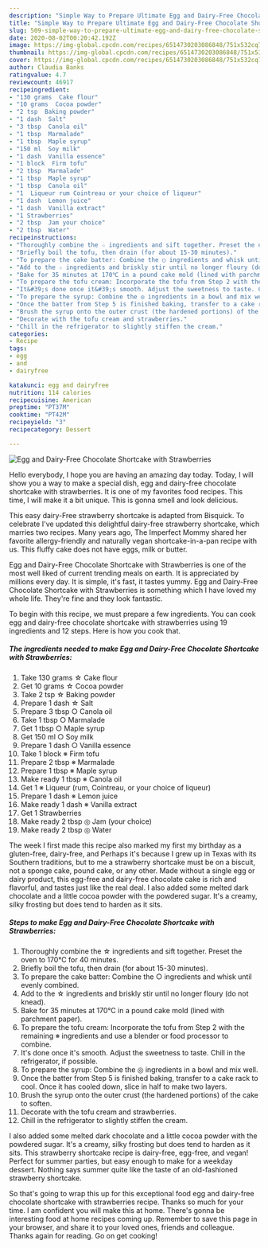 ```yaml
---
description: "Simple Way to Prepare Ultimate Egg and Dairy-Free Chocolate Shortcake with Strawberries"
title: "Simple Way to Prepare Ultimate Egg and Dairy-Free Chocolate Shortcake with Strawberries"
slug: 509-simple-way-to-prepare-ultimate-egg-and-dairy-free-chocolate-shortcake-with-strawberries
date: 2020-08-02T00:20:42.192Z
image: https://img-global.cpcdn.com/recipes/6514730203086848/751x532cq70/egg-and-dairy-free-chocolate-shortcake-with-strawberries-recipe-main-photo.jpg
thumbnail: https://img-global.cpcdn.com/recipes/6514730203086848/751x532cq70/egg-and-dairy-free-chocolate-shortcake-with-strawberries-recipe-main-photo.jpg
cover: https://img-global.cpcdn.com/recipes/6514730203086848/751x532cq70/egg-and-dairy-free-chocolate-shortcake-with-strawberries-recipe-main-photo.jpg
author: Claudia Banks
ratingvalue: 4.7
reviewcount: 46917
recipeingredient:
- "130 grams  Cake flour"
- "10 grams  Cocoa powder"
- "2 tsp  Baking powder"
- "1 dash  Salt"
- "3 tbsp  Canola oil"
- "1 tbsp  Marmalade"
- "1 tbsp  Maple syrup"
- "150 ml  Soy milk"
- "1 dash  Vanilla essence"
- "1 block  Firm tofu"
- "2 tbsp  Marmalade"
- "1 tbsp  Maple syrup"
- "1 tbsp  Canola oil"
- "1  Liqueur rum Cointreau or your choice of liqueur"
- "1 dash  Lemon juice"
- "1 dash  Vanilla extract"
- "1 Strawberries"
- "2 tbsp  Jam your choice"
- "2 tbsp  Water"
recipeinstructions:
- "Thoroughly combine the ☆ ingredients and sift together. Preset the oven to 170℃ for 40 minutes."
- "Briefly boil the tofu, then drain (for about 15-30 minutes)."
- "To prepare the cake batter: Combine the ○ ingredients and whisk until evenly combined."
- "Add to the ☆ ingredients and briskly stir until no longer floury (do not knead)."
- "Bake for 35 minutes at 170℃ in a pound cake mold (lined with parchment paper)."
- "To prepare the tofu cream: Incorporate the tofu from Step 2 with the remaining ※ ingredients and use a blender or food processor to combine."
- "It&#39;s done once it&#39;s smooth. Adjust the sweetness to taste. Chill in the refrigerator, if possible."
- "To prepare the syrup: Combine the ◎ ingredients in a bowl and mix well."
- "Once the batter from Step 5 is finished baking, transfer to a cake rack to cool. Once it has cooled down, slice in half to make two layers."
- "Brush the syrup onto the outer crust (the hardened portions) of the cake to soften."
- "Decorate with the tofu cream and strawberries."
- "Chill in the refrigerator to slightly stiffen the cream."
categories:
- Recipe
tags:
- egg
- and
- dairyfree

katakunci: egg and dairyfree 
nutrition: 114 calories
recipecuisine: American
preptime: "PT37M"
cooktime: "PT42M"
recipeyield: "3"
recipecategory: Dessert

---
```



![Egg and Dairy-Free Chocolate Shortcake with Strawberries](https://img-global.cpcdn.com/recipes/6514730203086848/751x532cq70/egg-and-dairy-free-chocolate-shortcake-with-strawberries-recipe-main-photo.jpg)

Hello everybody, I hope you are having an amazing day today. Today, I will show you a way to make a special dish, egg and dairy-free chocolate shortcake with strawberries. It is one of my favorites food recipes. This time, I will make it a bit unique. This is gonna smell and look delicious.

This easy dairy-Free strawberry shortcake is adapted from Bisquick. To celebrate I&#39;ve updated this delightful dairy-free strawberry shortcake, which marries two recipes. Many years ago, The Imperfect Mommy shared her favorite allergy-friendly and naturally vegan shortcake-in-a-pan recipe with us. This fluffy cake does not have eggs, milk or butter.

Egg and Dairy-Free Chocolate Shortcake with Strawberries is one of the most well liked of current trending meals on earth. It is appreciated by millions every day. It is simple, it's fast, it tastes yummy. Egg and Dairy-Free Chocolate Shortcake with Strawberries is something which I have loved my whole life. They're fine and they look fantastic.


To begin with this recipe, we must prepare a few ingredients. You can cook egg and dairy-free chocolate shortcake with strawberries using 19 ingredients and 12 steps. Here is how you cook that.

<!--inarticleads1-->

##### The ingredients needed to make Egg and Dairy-Free Chocolate Shortcake with Strawberries:

1. Take 130 grams ☆ Cake flour
1. Get 10 grams ☆ Cocoa powder
1. Take 2 tsp ☆ Baking powder
1. Prepare 1 dash ☆ Salt
1. Prepare 3 tbsp ○ Canola oil
1. Take 1 tbsp ○ Marmalade
1. Get 1 tbsp ○ Maple syrup
1. Get 150 ml ○ Soy milk
1. Prepare 1 dash ○ Vanilla essence
1. Take 1 block ※ Firm tofu
1. Prepare 2 tbsp ※ Marmalade
1. Prepare 1 tbsp ※ Maple syrup
1. Make ready 1 tbsp ※ Canola oil
1. Get 1 ※ Liqueur (rum, Cointreau, or your choice of liqueur)
1. Prepare 1 dash ※ Lemon juice
1. Make ready 1 dash ※ Vanilla extract
1. Get 1 Strawberries
1. Make ready 2 tbsp ◎ Jam (your choice)
1. Make ready 2 tbsp ◎ Water


The week I first made this recipe also marked my first my birthday as a gluten-free, dairy-free, and Perhaps it&#39;s because I grew up in Texas with its Southern traditions, but to me a strawberry shortcake must be on a biscuit, not a sponge cake, pound cake, or any other. Made without a single egg or dairy product, this egg-free and dairy-free chocolate cake is rich and flavorful, and tastes just like the real deal. I also added some melted dark chocolate and a little cocoa powder with the powdered sugar. It&#39;s a creamy, silky frosting but does tend to harden as it sits. 

<!--inarticleads2-->

##### Steps to make Egg and Dairy-Free Chocolate Shortcake with Strawberries:

1. Thoroughly combine the ☆ ingredients and sift together. Preset the oven to 170℃ for 40 minutes.
1. Briefly boil the tofu, then drain (for about 15-30 minutes).
1. To prepare the cake batter: Combine the ○ ingredients and whisk until evenly combined.
1. Add to the ☆ ingredients and briskly stir until no longer floury (do not knead).
1. Bake for 35 minutes at 170℃ in a pound cake mold (lined with parchment paper).
1. To prepare the tofu cream: Incorporate the tofu from Step 2 with the remaining ※ ingredients and use a blender or food processor to combine.
1. It&#39;s done once it&#39;s smooth. Adjust the sweetness to taste. Chill in the refrigerator, if possible.
1. To prepare the syrup: Combine the ◎ ingredients in a bowl and mix well.
1. Once the batter from Step 5 is finished baking, transfer to a cake rack to cool. Once it has cooled down, slice in half to make two layers.
1. Brush the syrup onto the outer crust (the hardened portions) of the cake to soften.
1. Decorate with the tofu cream and strawberries.
1. Chill in the refrigerator to slightly stiffen the cream.


I also added some melted dark chocolate and a little cocoa powder with the powdered sugar. It&#39;s a creamy, silky frosting but does tend to harden as it sits. This strawberry shortcake recipe is dairy-free, egg-free, and vegan! Perfect for summer parties, but easy enough to make for a weekday dessert. Nothing says summer quite like the taste of an old-fashioned strawberry shortcake. 

So that's going to wrap this up for this exceptional food egg and dairy-free chocolate shortcake with strawberries recipe. Thanks so much for your time. I am confident you will make this at home. There's gonna be interesting food at home recipes coming up. Remember to save this page in your browser, and share it to your loved ones, friends and colleague. Thanks again for reading. Go on get cooking!

